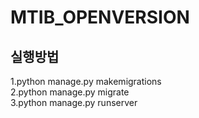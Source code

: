 # MTIB_OPENVERSION

## 실행방법 </br>
1.python manage.py makemigrations </br>
2.python manage.py migrate </br>
3.python manage.py runserver
